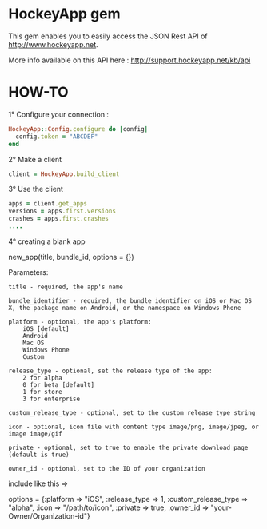 HockeyApp gem
=============

This gem enables you to easily access the JSON Rest API of http://www.hockeyapp.net.

More info available on this API here : http://support.hockeyapp.net/kb/api


HOW-TO
======

1° Configure your connection :

```ruby
HockeyApp::Config.configure do |config|
  config.token = "ABCDEF"
end
```

2° Make a client

```ruby
client = HockeyApp.build_client
```

3° Use the client

```ruby
apps = client.get_apps
versions = apps.first.versions
crashes = apps.first.crashes
....
```

4° creating a blank app

new_app(title, bundle_id, options = {})

Parameters:

    title - required, the app's name

    bundle_identifier - required, the bundle identifier on iOS or Mac OS X, the package name on Android, or the namespace on Windows Phone

    platform - optional, the app's platform:
        iOS [default]
        Android
        Mac OS
        Windows Phone
        Custom

    release_type - optional, set the release type of the app:
        2 for alpha
        0 for beta [default]
        1 for store
        3 for enterprise

    custom_release_type - optional, set to the custom release type string

    icon - optional, icon file with content type image/png, image/jpeg, or image image/gif

    private - optional, set to true to enable the private download page (default is true)

    owner_id - optional, set to the ID of your organization


include like this => 

options = {:platform => "iOS", :release_type => 1, :custom_release_type => "alpha", :icon => "/path/to/icon", :private => true, :owner_id => "your-Owner/Organization-id"}